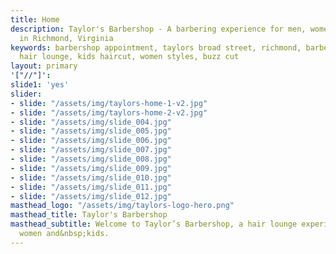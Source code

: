```yaml
---
title: Home
description: Taylor's Barbershop - A barbering experience for men, women and kids
  in Richmond, Virginia
keywords: barbershop appointment, taylors broad street, richmond, barbers, hair cut,
  hair lounge, kids haircut, women styles, buzz cut
layout: primary
'["//"]': 
slide1: 'yes'
slider:
- slide: "/assets/img/taylors-home-1-v2.jpg"
- slide: "/assets/img/taylors-home-2-v2.jpg"
- slide: "/assets/img/slide_004.jpg"
- slide: "/assets/img/slide_005.jpg"
- slide: "/assets/img/slide_006.jpg"
- slide: "/assets/img/slide_007.jpg"
- slide: "/assets/img/slide_008.jpg"
- slide: "/assets/img/slide_009.jpg"
- slide: "/assets/img/slide_010.jpg"
- slide: "/assets/img/slide_011.jpg"
- slide: "/assets/img/slide_012.jpg"
masthead_logo: "/assets/img/taylors-logo-hero.png"
masthead_title: Taylor's Barbershop
masthead_subtitle: Welcome to Taylor’s Barbershop, a hair lounge experience for men,
  women and&nbsp;kids.
---
```


